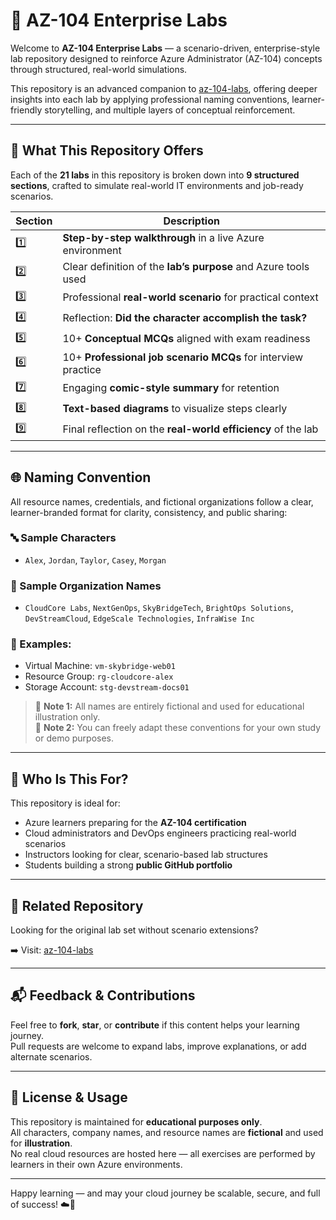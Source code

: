 # 🚀 AZ-104 Enterprise Labs

Welcome to **AZ-104 Enterprise Labs** — a scenario-driven, enterprise-style lab repository designed to reinforce Azure Administrator (AZ-104) concepts through structured, real-world simulations.

This repository is an advanced companion to [az-104-labs](https://github.com/yourusername/az-104-labs), offering deeper insights into each lab by applying professional naming conventions, learner-friendly storytelling, and multiple layers of conceptual reinforcement.

---

## 📌 What This Repository Offers

Each of the **21 labs** in this repository is broken down into **9 structured sections**, crafted to simulate real-world IT environments and job-ready scenarios.

| Section | Description |
|--------|-------------|
| 1️⃣ | **Step-by-step walkthrough** in a live Azure environment |
| 2️⃣ | Clear definition of the **lab’s purpose** and Azure tools used |
| 3️⃣ | Professional **real-world scenario** for practical context |
| 4️⃣ | Reflection: **Did the character accomplish the task?** |
| 5️⃣ | 10+ **Conceptual MCQs** aligned with exam readiness |
| 6️⃣ | 10+ **Professional job scenario MCQs** for interview practice |
| 7️⃣ | Engaging **comic-style summary** for retention |
| 8️⃣ | **Text-based diagrams** to visualize steps clearly |
| 9️⃣ | Final reflection on the **real-world efficiency** of the lab |

---

## 🌐 Naming Convention

All resource names, credentials, and fictional organizations follow a clear, learner-branded format for clarity, consistency, and public sharing:

### 🔤 Sample Characters  
- `Alex`, `Jordan`, `Taylor`, `Casey`, `Morgan`

### 🏢 Sample Organization Names  
- `CloudCore Labs`, `NextGenOps`, `SkyBridgeTech`, `BrightOps Solutions`, `DevStreamCloud`, `EdgeScale Technologies`, `InfraWise Inc`

### 🧩 Examples:
- Virtual Machine: `vm-skybridge-web01`  
- Resource Group: `rg-cloudcore-alex`  
- Storage Account: `stg-devstream-docs01`

> 📎 **Note 1:** All names are entirely fictional and used for educational illustration only.  
> 📎 **Note 2:** You can freely adapt these conventions for your own study or demo purposes.

---

## 🎯 Who Is This For?

This repository is ideal for:
- Azure learners preparing for the **AZ-104 certification**
- Cloud administrators and DevOps engineers practicing real-world scenarios
- Instructors looking for clear, scenario-based lab structures
- Students building a strong **public GitHub portfolio**

---

## 🔄 Related Repository

Looking for the original lab set without scenario extensions?

➡️ Visit: [az-104-labs](https://github.com/yourusername/az-104-labs)

---

## 📬 Feedback & Contributions

Feel free to **fork**, **star**, or **contribute** if this content helps your learning journey.  
Pull requests are welcome to expand labs, improve explanations, or add alternate scenarios.

---

## 🧠 License & Usage

This repository is maintained for **educational purposes only**.  
All characters, company names, and resource names are **fictional** and used for **illustration**.  
No real cloud resources are hosted here — all exercises are performed by learners in their own Azure environments.

---

Happy learning — and may your cloud journey be scalable, secure, and full of success! ☁️🚀

